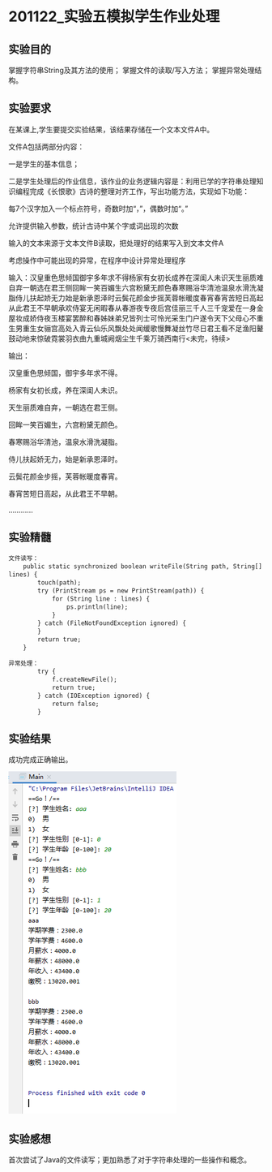 # 201122_实验五模拟学生作业处理

## 实验目的

掌握字符串String及其方法的使用；
掌握文件的读取/写入方法；
掌握异常处理结构。

## 实验要求

在某课上,学生要提交实验结果，该结果存储在一个文本文件A中。

文件A包括两部分内容：

一是学生的基本信息；

二是学生处理后的作业信息，该作业的业务逻辑内容是：利用已学的字符串处理知识编程完成《长恨歌》古诗的整理对齐工作，写出功能方法，实现如下功能：

每7个汉字加入一个标点符号，奇数时加“，”，偶数时加“。”

允许提供输入参数，统计古诗中某个字或词出现的次数

输入的文本来源于文本文件B读取，把处理好的结果写入到文本文件A

考虑操作中可能出现的异常，在程序中设计异常处理程序


输入：汉皇重色思倾国御宇多年求不得杨家有女初长成养在深闺人未识天生丽质难自弃一朝选在君王侧回眸一笑百媚生六宫粉黛无颜色春寒赐浴华清池温泉水滑洗凝脂侍儿扶起娇无力始是新承恩泽时云鬓花颜金步摇芙蓉帐暖度春宵春宵苦短日高起从此君王不早朝承欢侍宴无闲暇春从春游夜专夜后宫佳丽三千人三千宠爱在一身金屋妆成娇侍夜玉楼宴罢醉和春姊妹弟兄皆列士可怜光采生门户遂令天下父母心不重生男重生女骊宫高处入青云仙乐风飘处处闻缓歌慢舞凝丝竹尽日君王看不足渔阳鼙鼓动地来惊破霓裳羽衣曲九重城阙烟尘生千乘万骑西南行<未完，待续>

输出：

汉皇重色思倾国，御宇多年求不得。

杨家有女初长成，养在深闺人未识。

天生丽质难自弃，一朝选在君王侧。

回眸一笑百媚生，六宫粉黛无颜色。

春寒赐浴华清池，温泉水滑洗凝脂。

侍儿扶起娇无力，始是新承恩泽时。

云鬓花颜金步摇，芙蓉帐暖度春宵。

春宵苦短日高起，从此君王不早朝。

…………


## 实验精髓

```
文件读写：
    public static synchronized boolean writeFile(String path, String[] lines) {
        touch(path);
        try (PrintStream ps = new PrintStream(path)) {
            for (String line : lines) {
                ps.println(line);
            }
        } catch (FileNotFoundException ignored) {
        }
        return true;
    }
```
```
异常处理：
        try {
            f.createNewFile();
            return true;
        } catch (IOException ignored) {
            return false;
        }
```

## 实验结果

成功完成正确输出。

<img src="https://raw.githubusercontent.com/MoeDisk/JavaClass201012/main/201106_%E5%AE%9E%E9%AA%8C%E5%9B%9B%E6%8E%A5%E5%8F%A3%E5%8F%8A%E5%BC%82%E5%B8%B8%E5%A4%84%E7%90%86%E5%AE%9E%E9%AA%8C/show.PNG">


## 实验感想

首次尝试了Java的文件读写；更加熟悉了对于字符串处理的一些操作和概念。
